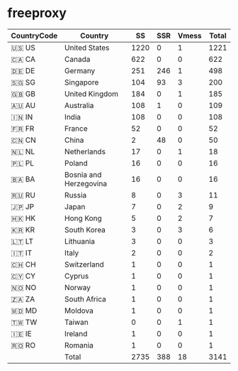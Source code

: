 # freeproxy

|CountryCode|Country|SS|SSR|Vmess|Total|
|  ----  | ----  |  ----  | ----  |  ----  | ----  |
|🇺🇸 US|United States|1220|0|1|1221|
|🇨🇦 CA|Canada|622|0|0|622|
|🇩🇪 DE|Germany|251|246|1|498|
|🇸🇬 SG|Singapore|104|93|3|200|
|🇬🇧 GB|United Kingdom|184|0|1|185|
|🇦🇺 AU|Australia|108|1|0|109|
|🇮🇳 IN|India|108|0|0|108|
|🇫🇷 FR|France|52|0|0|52|
|🇨🇳 CN|China|2|48|0|50|
|🇳🇱 NL|Netherlands|17|0|1|18|
|🇵🇱 PL|Poland|16|0|0|16|
|🇧🇦 BA|Bosnia and Herzegovina|16|0|0|16|
|🇷🇺 RU|Russia|8|0|3|11|
|🇯🇵 JP|Japan|7|0|2|9|
|🇭🇰 HK|Hong Kong|5|0|2|7|
|🇰🇷 KR|South Korea|3|0|3|6|
|🇱🇹 LT|Lithuania|3|0|0|3|
|🇮🇹 IT|Italy|2|0|0|2|
|🇨🇭 CH|Switzerland|1|0|0|1|
|🇨🇾 CY|Cyprus|1|0|0|1|
|🇳🇴 NO|Norway|1|0|0|1|
|🇿🇦 ZA|South Africa|1|0|0|1|
|🇲🇩 MD|Moldova|1|0|0|1|
|🇹🇼 TW|Taiwan|0|0|1|1|
|🇮🇪 IE|Ireland|1|0|0|1|
|🇷🇴 RO|Romania|1|0|0|1|
||Total|2735|388|18|3141|
